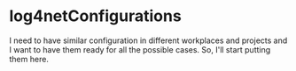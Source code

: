 # log4netConfigurations
I need to have similar configuration in different workplaces and projects and I want to have them ready for all the possible cases. So, I'll start putting them here.
